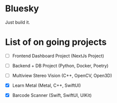 # Bluesky
Just build it.

# List of on going projects
- [ ] Frontend Dashboard Project (NextJs Project)
- [ ] Backend + DB Project (Python, Docker, Poetry)
- [ ] Multiview Stereo Vision (C++, OpenCV, Open3D)
- [x] Learn Metal (Metal, C++, SwiftUI)
- [x] Barcode Scanner (Swift, SwiftUI, UIKit)

